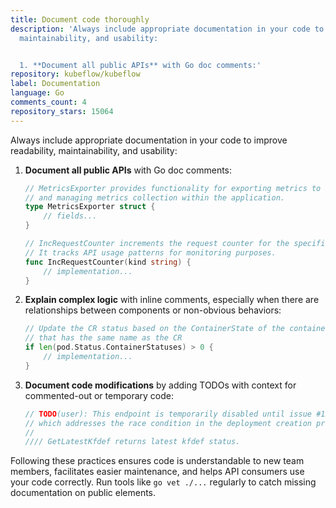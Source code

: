 ```yaml
---
title: Document code thoroughly
description: 'Always include appropriate documentation in your code to improve readability,
  maintainability, and usability:


  1. **Document all public APIs** with Go doc comments:'
repository: kubeflow/kubeflow
label: Documentation
language: Go
comments_count: 4
repository_stars: 15064
---
```


Always include appropriate documentation in your code to improve readability, maintainability, and usability:

1. **Document all public APIs** with Go doc comments:
   ```go
   // MetricsExporter provides functionality for exporting metrics to Prometheus
   // and managing metrics collection within the application.
   type MetricsExporter struct {
       // fields...
   }
   
   // IncRequestCounter increments the request counter for the specified kind.
   // It tracks API usage patterns for monitoring purposes.
   func IncRequestCounter(kind string) {
       // implementation...
   }
   ```

2. **Explain complex logic** with inline comments, especially when there are relationships between components or non-obvious behaviors:
   ```go
   // Update the CR status based on the ContainerState of the container
   // that has the same name as the CR
   if len(pod.Status.ContainerStatuses) > 0 {
       // implementation...
   }
   ```

3. **Document code modifications** by adding TODOs with context for commented-out or temporary code:
   ```go
   // TODO(user): This endpoint is temporarily disabled until issue #123 is resolved
   // which addresses the race condition in the deployment creation process.
   //
   //// GetLatestKfdef returns latest kfdef status.
   ```

Following these practices ensures code is understandable to new team members, facilitates easier maintenance, and helps API consumers use your code correctly. Run tools like `go vet ./...` regularly to catch missing documentation on public elements.
